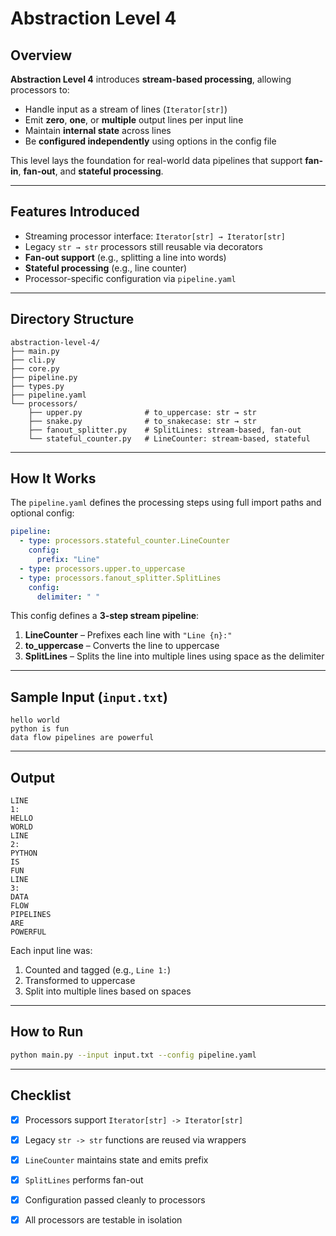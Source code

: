 # Abstraction Level 4

## Overview

**Abstraction Level 4** introduces **stream-based processing**, allowing processors to:

* Handle input as a stream of lines (`Iterator[str]`)
* Emit **zero**, **one**, or **multiple** output lines per input line
* Maintain **internal state** across lines
* Be **configured independently** using options in the config file

This level lays the foundation for real-world data pipelines that support **fan-in**, **fan-out**, and **stateful processing**.

---

## Features Introduced

* Streaming processor interface: `Iterator[str] → Iterator[str]`
* Legacy `str → str` processors still reusable via decorators
* **Fan-out support** (e.g., splitting a line into words)
* **Stateful processing** (e.g., line counter)
* Processor-specific configuration via `pipeline.yaml`

---

## Directory Structure

```
abstraction-level-4/
├── main.py
├── cli.py
├── core.py
├── pipeline.py
├── types.py
├── pipeline.yaml
└── processors/
    ├── upper.py              # to_uppercase: str → str
    ├── snake.py              # to_snakecase: str → str
    ├── fanout_splitter.py    # SplitLines: stream-based, fan-out
    └── stateful_counter.py   # LineCounter: stream-based, stateful
```

---

## How It Works

The `pipeline.yaml` defines the processing steps using full import paths and optional config:

```yaml
pipeline:
  - type: processors.stateful_counter.LineCounter
    config:
      prefix: "Line"
  - type: processors.upper.to_uppercase
  - type: processors.fanout_splitter.SplitLines
    config:
      delimiter: " "
```

This config defines a **3-step stream pipeline**:

1. **LineCounter** – Prefixes each line with `"Line {n}:"`
2. **to\_uppercase** – Converts the line to uppercase
3. **SplitLines** – Splits the line into multiple lines using space as the delimiter

---

## Sample Input (`input.txt`)

```
hello world
python is fun
data flow pipelines are powerful
```

---

## Output

```
LINE
1:
HELLO
WORLD
LINE
2:
PYTHON
IS
FUN
LINE
3:
DATA
FLOW
PIPELINES
ARE
POWERFUL
```

Each input line was:

1. Counted and tagged (e.g., `Line 1:`)
2. Transformed to uppercase
3. Split into multiple lines based on spaces

---

## How to Run

```bash
python main.py --input input.txt --config pipeline.yaml
```

---

## Checklist

* [x] Processors support `Iterator[str] -> Iterator[str]`
* [x] Legacy `str -> str` functions are reused via wrappers
* [x] `LineCounter` maintains state and emits prefix
* [x] `SplitLines` performs fan-out
* [x] Configuration passed cleanly to processors
* [x] All processors are testable in isolation

